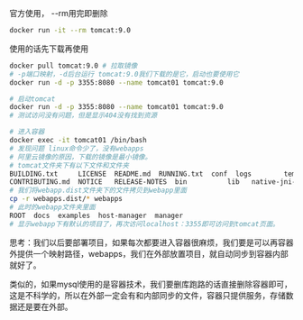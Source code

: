 官方使用， --rm用完即删除

```bash
docker run -it --rm tomcat:9.0
```

使用的话先下载再使用

```bash
docker pull tomcat:9.0 # 拉取镜像
# -p端口映射，-d后台运行 tomcat:9.0我们下载的是它，启动也要使用它
docker run -d -p 3355:8080 --name tomcat01 tomcat:9.0
```

```bash
# 启动tomcat
docker run -d -p 3355:8080 --name tomcat01 tomcat:9.0
# 测试访问没有问题，但是显示404没有找到资源

# 进入容器
docker exec -it tomcat01 /bin/bash
# 发现问题 linux命令少了，没有webapps 
# 阿里云镜像的原因，下载的镜像是最小镜像。
# tomcat文件夹下有以下文件和文件夹
BUILDING.txt	 LICENSE  README.md	 RUNNING.txt  conf  logs	    temp     webapps.dist
CONTRIBUTING.md  NOTICE   RELEASE-NOTES  bin	      lib   native-jni-lib  webapps  work
# 我们将webapp.dist文件夹下的文件拷贝到webapp里面
cp -r webapps.dist/* webapps
# 此时的webapp文件夹里面
ROOT  docs  examples  host-manager  manager
# 显示webapp下有默认的项目了，再次访问localhost：3355即可访问到tomcat页面。
```

思考：我们以后要部署项目，如果每次都要进入容器很麻烦，我们要是可以再容器外提供一个映射路径，webapps，我们在外部放置项目，就自动同步到容器内部就好了。

类似的，如果mysql使用的是容器技术，我们要删库跑路的话直接删除容器即可，这是不科学的，所以在外部一定会有和内部同步的文件，容器只提供服务，存储数据还是要在外部。

